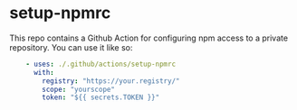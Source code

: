 # setup-npmrc

This repo contains a Github Action for configuring npm access to a private repository. You can use it like so:

```yaml
    - uses: ./.github/actions/setup-npmrc
      with:
        registry: "https://your.registry/"
        scope: "yourscope"
        token: "${{ secrets.TOKEN }}"
```
